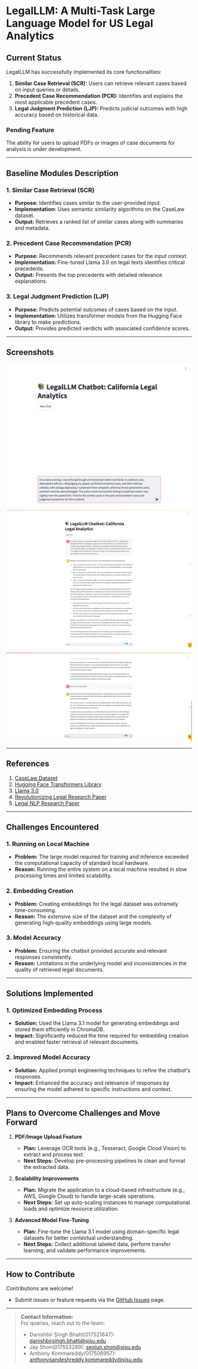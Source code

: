 # LegalLLM: A Multi-Task Large Language Model for US Legal Analytics

## Current Status
LegalLLM has successfully implemented its core functionalities:  

1. **Similar Case Retrieval (SCR):** Users can retrieve relevant cases based on input queries or details.  
2. **Precedent Case Recommendation (PCR):** Identifies and explains the most applicable precedent cases.  
3. **Legal Judgment Prediction (LJP):** Predicts judicial outcomes with high accuracy based on historical data.  

### Pending Feature
The ability for users to upload PDFs or images of case documents for analysis is under development.  

---

## Baseline Modules Description

### 1. Similar Case Retrieval (SCR)
- **Purpose:** Identifies cases similar to the user-provided input.  
- **Implementation:** Uses semantic similarity algorithms on the CaseLaw dataset.  
- **Output:** Retrieves a ranked list of similar cases along with summaries and metadata.

### 2. Precedent Case Recommendation (PCR)
- **Purpose:** Recommends relevant precedent cases for the input context.  
- **Implementation:** Fine-tuned Llama 3.0 on legal texts identifies critical precedents.  
- **Output:** Presents the top precedents with detailed relevance explanations.

### 3. Legal Judgment Prediction (LJP)
- **Purpose:** Predicts potential outcomes of cases based on the input.  
- **Implementation:** Utilizes transformer models from the Hugging Face library to make predictions.  
- **Output:** Provides predicted verdicts with associated confidence scores.

---

## Screenshots

   ![1 Screenshot](images/1.png)  
   ![2 Screenshot](images/2.png)  
   ![3 Screenshot](images/3.png)  

---

## References

1. [CaseLaw Dataset](https://case.law/)  
2. [Hugging Face Transformers Library](https://github.com/huggingface/transformers)  
3. [Llama 3.0](https://www.llama.com/llama3)  
4. [Revolutionizing Legal Research Paper](https://www.purplescape.com/revolutionizing-legal-research)  
5. [Legal NLP Research Paper](https://ieeexplore.ieee.org/document/10386911)  

---

## Challenges Encountered

### 1. **Running on Local Machine**
- **Problem:** The large model required for training and inference exceeded the computational capacity of standard local hardware.  
- **Reason:** Running the entire system on a local machine resulted in slow processing times and limited scalability.  

### 2. **Embedding Creation**
- **Problem:** Creating embeddings for the legal dataset was extremely time-consuming.  
- **Reason:** The extensive size of the dataset and the complexity of generating high-quality embeddings using large models.  

### 3. **Model Accuracy**
- **Problem:** Ensuring the chatbot provided accurate and relevant responses consistently.  
- **Reason:** Limitations in the underlying model and inconsistencies in the quality of retrieved legal documents.

---

## Solutions Implemented

### 1. **Optimized Embedding Process**
- **Solution:** Used the Llama 3.1 model for generating embeddings and stored them efficiently in ChromaDB.  
- **Impact:** Significantly reduced the time required for embedding creation and enabled faster retrieval of relevant documents.  

### 2. **Improved Model Accuracy**
- **Solution:** Applied prompt engineering techniques to refine the chatbot's responses.  
- **Impact:** Enhanced the accuracy and relevance of responses by ensuring the model adhered to specific instructions and context.

---

## Plans to Overcome Challenges and Move Forward

1. **PDF/Image Upload Feature**  
   - **Plan:** Leverage OCR tools (e.g., Tesseract, Google Cloud Vision) to extract and process text.  
   - **Next Steps:** Develop pre-processing pipelines to clean and format the extracted data.  

2. **Scalability Improvements**  
   - **Plan:** Migrate the application to a cloud-based infrastructure (e.g., AWS, Google Cloud) to handle large-scale operations.  
   - **Next Steps:** Set up auto-scaling instances to manage computational loads and optimize resource utilization.  

3. **Advanced Model Fine-Tuning**  
   - **Plan:** Fine-tune the Llama 3.1 model using domain-specific legal datasets for better contextual understanding.  
   - **Next Steps:** Collect additional labeled data, perform transfer learning, and validate performance improvements.  

---

## How to Contribute
Contributions are welcome!  
- Submit issues or feature requests via the [GitHub Issues](https://github.com/LegalLLM/issues) page.  

---

> **Contact Information:**  
> For queries, reach out to the team:  
> - Danishbir Singh Bhatti(017521647): [danishbirsingh.bhatti@sjsu.edu](mailto:danishbirsingh.bhatti@sjsu.edu)  
> - Jay Shon(017553289): [seojun.shon@sjsu.edu](mailto:seojun.shon@sjsu.edu)  
> - Anthony Kommareddy(017506957): [anthonysandeshreddy.kommareddy@sjsu.edu](mailto:anthonysandeshreddy.kommareddy@sjsu.edu)  
